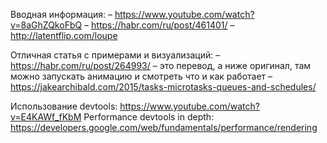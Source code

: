 Вводная информация:
– https://www.youtube.com/watch?v=8aGhZQkoFbQ
– https://habr.com/ru/post/461401/
– http://latentflip.com/loupe

Отличная статья с примерами и визуализаций:
– https://habr.com/ru/post/264993/ – это перевод, а ниже оригинал, там можно запускать анимацию и смотреть что и как работает
– https://jakearchibald.com/2015/tasks-microtasks-queues-and-schedules/

Использование devtools: https://www.youtube.com/watch?v=E4KAWf_fKbM
Performance devtools in depth: https://developers.google.com/web/fundamentals/performance/rendering
